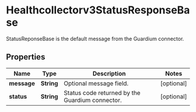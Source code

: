 

# Healthcollectorv3StatusResponseBase

StatusReponseBase is the default message from the Guardium connector.

## Properties

| Name | Type | Description | Notes |
|------------ | ------------- | ------------- | -------------|
|**message** | **String** | Optional message field. |  [optional] |
|**status** | **String** | Status code returned by the Guardium connector. |  [optional] |



